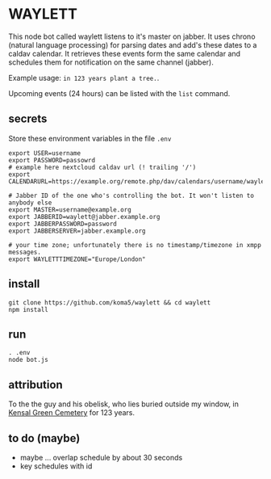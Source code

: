 # WAYLETT

This node bot called waylett listens to it's master on jabber. It uses chrono (natural language processing) for parsing dates and add's these dates to a caldav calendar. It retrieves these events form the same calendar and schedules them for notification on the same channel (jabber).

Example usage: `in 123 years plant a tree.`.

Upcoming events (24 hours) can be listed with the `list` command.

## secrets
Store these environment variables in the file `.env`
```
export USER=username
export PASSWORD=passowrd
# example here nextcloud caldav url (! trailing '/')
export CALENDARURL=https://example.org/remote.php/dav/calendars/username/waylett/

# Jabber ID of the one who's controlling the bot. It won't listen to anybody else
export MASTER=username@example.org
export JABBERID=waylett@jabber.example.org
export JABBERPASSWORD=password
export JABBERSERVER=jabber.example.org

# your time zone; unfortunately there is no timestamp/timezone in xmpp messages.
export WAYLETTTIMEZONE="Europe/London"

```

## install
```
git clone https://github.com/koma5/waylett && cd waylett
npm install
```


## run
```
. .env
node bot.js
```

## attribution
To the the guy and his obelisk, who lies buried outside my window, in [Kensal Green Cemetery][1] for 123 years.

## to do (maybe)
* maybe ... overlap schedule by about 30 seconds
* key schedules with id

[1]:https://www.openstreetmap.org/?mlat=51.528858&mlon=-0.220988
